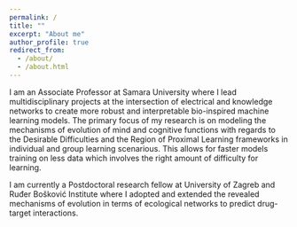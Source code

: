 ```yaml
---
permalink: /
title: ""
excerpt: "About me"
author_profile: true
redirect_from: 
  - /about/
  - /about.html
---
```


I am an Associate Professor at Samara University where I lead multidisciplinary projects at the intersection of electrical and knowledge networks to create more robust and interpretable bio-inspired machine learning models. The primary focus of my research is on modeling the mechanisms of evolution of mind and cognitive functions with regards to the Desirable Difficulties and the Region of Proximal Learning frameworks in individual and group learning scenarious. This allows for faster models training on less data which involves the right amount of difficulty for learning.       

I am currently a Postdoctoral research fellow at University of Zagreb and Ruđer Bošković Institute where I adopted and extended the revealed mechanisms of evolution in terms of ecological networks to predict drug-target interactions.   


